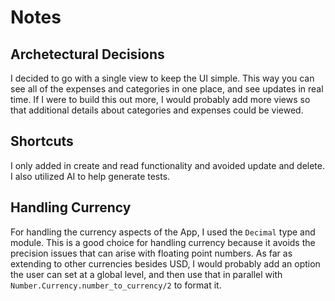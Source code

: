 # Notes

## Archetectural Decisions

I decided to go with a single view to keep the UI simple. This way you can see
all of the expenses and categories in one place, and see updates in real time.
If I were to build this out more, I would probably add more views so that
additional details about categories and expenses could be viewed.

## Shortcuts

I only added in create and read functionality and avoided update and delete. I
also utilized AI to help generate tests.

## Handling Currency

For handling the currency aspects of the App, I used the `Decimal` type and
module. This is a good choice for handling currency because it avoids the
precision issues that can arise with floating point numbers. As far as extending
to other currencies besides USD, I would probably add an option the user can set
at a global level, and then use that in parallel with
`Number.Currency.number_to_currency/2` to format it.
